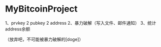 # MyBitcoinProject

1、prvkey 2 pubkey 2 address
2、暴力破解（写入文件、邮件通知）
3、统计address余额

（放弃吧，不可能被暴力破解的[doge]）
